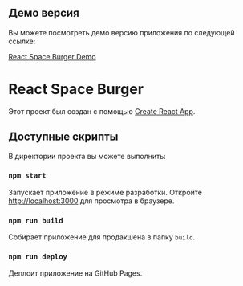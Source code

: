 ## Демо версия

Вы можете посмотреть демо версию приложения по следующей ссылке:

[React Space Burger Demo](https://maratustraa.github.io/react-space-burger)

# React Space Burger

Этот проект был создан с помощью [Create React App](https://github.com/facebook/create-react-app).

## Доступные скрипты

В директории проекта вы можете выполнить:

### `npm start`

Запускает приложение в режиме разработки.
Откройте [http://localhost:3000](http://localhost:3000) для просмотра в браузере.

### `npm run build`

Собирает приложение для продакшена в папку `build`.

### `npm run deploy`

Деплоит приложение на GitHub Pages.